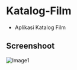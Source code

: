 # Katalog-Film
- Aplikasi Katalog Film

## Screenshoot
![Image1](https://i.ibb.co/vwwLr09/photo-2019-05-06-07-31-10.jpg)
